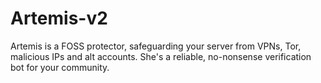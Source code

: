 # Artemis-v2
Artemis is a FOSS protector, safeguarding your server from VPNs, Tor, malicious IPs and alt accounts. She's a reliable, no-nonsense verification bot for your community.

